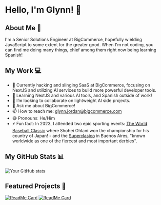 # Hello, I'm Glynn! 👋

## About Me 🚀
I'm a Senior Solutions Engineer at BigCommerce, hopefully wielding JavaScript to some extent for the greater good. When I'm not coding, you can find me doing many things, chief among them right now being learning Spanish!

## My Work 💻
- 🔭 Currently hacking and slinging SaaS at BigCommerce, focusing on NextJS and utilizing AI services to build more powerful developer tools.
- 🌱 Learning NextJS and various AI tools, and Spanish outside of work!
- 👯 I’m looking to collaborate on lightweight AI side projects.
- 💬 Ask me about BigCommerce!
- 📫 How to reach me: glynn.jordan@bigcommerce.com
- 😄 Pronouns: He/Him
- ⚡ Fun fact: In 2023, I attended two epic sporting events: [The World Baseball Classic](https://en.wikipedia.org/wiki/2023_World_Baseball_Classic) where Shohei Ohtani won the championship for his country of Japan! - and the [Superclasico](https://en.wikipedia.org/wiki/Supercl%C3%A1sico) in Buenos Aires, "known worldwide as one of the fiercest and most important derbies".

## My GitHub Stats 📊
![Your GitHub stats](https://github-readme-stats.vercel.app/api?username=glynnsanity&show_icons=true&theme=radical)

## Featured Projects 🌟
[![ReadMe Card](https://github-readme-stats.vercel.app/api/pin/?username=glynnsanity&repo=bigc-mimic)](https://github.com/glynnsanity/bigc-mimic)
[![ReadMe Card](https://github-readme-stats.vercel.app/api/pin/?username=gje4&repo=BigCommerceMakeswift)](https://github.com/gje4/BigCommerceMakeswift)


